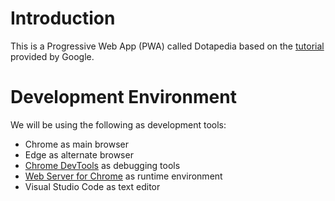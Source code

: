 # Introduction 
This is a Progressive Web App (PWA) called Dotapedia based on the [tutorial](https://developers.google.com/web/fundamentals/codelabs/your-first-pwapp/) provided by Google.

# Development Environment
We will be using the following as development tools:
- Chrome as main browser
- Edge as alternate browser
- [Chrome DevTools](https://developer.chrome.com/devtools) as debugging tools
- [Web Server for Chrome](https://chrome.google.com/webstore/detail/web-server-for-chrome/ofhbbkphhbklhfoeikjpcbhemlocgigb) as runtime environment
- Visual Studio Code as text editor